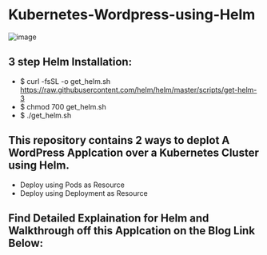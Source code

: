 # Kubernetes-Wordpress-using-Helm

![image](https://user-images.githubusercontent.com/69296850/115973105-49eb2700-a570-11eb-9800-10aab650edc1.png)

## 3 step Helm Installation:
* $ curl -fsSL -o get_helm.sh https://raw.githubusercontent.com/helm/helm/master/scripts/get-helm-3
* $ chmod 700 get_helm.sh
* $ ./get_helm.sh

## This repository contains 2 ways to deplot A WordPress Applcation over a Kubernetes Cluster using Helm.

* Deploy using Pods as Resource
* Deploy using Deployment as Resource

## Find Detailed Explaination for Helm and Walkthrough off this Applcation on the Blog Link Below:
